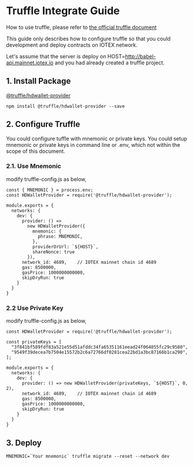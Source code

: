 # Truffle Integrate Guide

How to use truffle, please refer to [the official truffle document](https://www.trufflesuite.com/docs/truffle)

This guide only describes how to configure truffle so that you could development and deploy contracts on IOTEX network.

Let's assume that the server is deploy on HOST=http://babel-api.mainnet.iotex.io and you had already created a truffle project.

## 1. Install Package
[@truffle/hdwallet-provider](https://www.npmjs.com/package/@truffle/hdwallet-provider)
```
npm install @truffle/hdwallet-provider --save
```

## 2. Configure Truffle

You could configure tuffle with mnemonic or private keys.
You could setup mnemonic or private keys in command line or .env, which not within the scope of this document.

### 2.1. Use Mnemonic
modify truffle-config.js as below,
```
const { MNEMONIC } = process.env;
const HDWalletProvider = require('@truffle/hdwallet-provider');

module.exports = {
  networks: {
    dev: {
      provider: () =>
        new HDWalletProvider({
          mnemonic: {
            phrase: MNEMONIC,
          },
          providerOrUrl: `${HOST}`,
          shareNonce: true
        }),
      network_id: 4689,    // IOTEX mainnet chain id 4689
      gas: 8500000,
      gasPrice: 1000000000000,
      skipDryRun: true
    }
  }
}
```

### 2.2 Use Private Key
modify truffle-config.js as below,
```
const HDWalletProvider = require('@truffle/hdwallet-provider');

const privateKeys = [
  "3f841bf589fdf83a521e55d51afddc34fa65351161eead24f064855fc29c9580",
  "9549f39decea7b7504e15572b2c6a72766df0281cea22bd1a3bc87166b1ca290",
];

module.exports = {
  networks: {
    dev: {
      provider: () => new HDWalletProvider(privateKeys, `${HOST}`, 0, 2),
      network_id: 4689,    // IOTEX mainnet chain id 4689
      gas: 8500000,
      gasPrice: 1000000000000,
      skipDryRun: true
    }
  }
}
```

## 3. Deploy
```
MNEMONIC=`Your mnemonic` truffle migrate --reset --network dev
```
